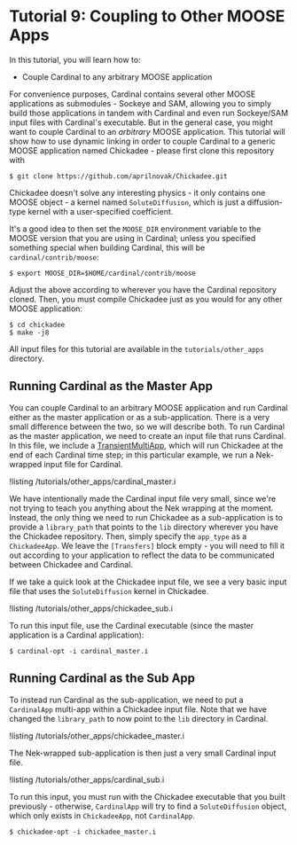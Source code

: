 # Tutorial 9: Coupling to Other MOOSE Apps

In this tutorial, you will learn how to:

- Couple Cardinal to any arbitrary MOOSE application

For convenience purposes, Cardinal contains several other MOOSE applications
as submodules - Sockeye and SAM, allowing you to simply build those
applications in tandem with Cardinal and even run Sockeye/SAM input files
with Cardinal's executable. But in the general case, you might want to couple
Cardinal to an *arbitrary* MOOSE application. This tutorial will show how to
use dynamic linking in order to couple Cardinal to a generic MOOSE application
named Chickadee - please first clone this repository with

```
$ git clone https://github.com/aprilnovak/Chickadee.git
```

Chickadee doesn't solve any interesting physics - it only contains one
MOOSE object - a kernel named `SoluteDiffusion`, which is just a diffusion-type
kernel with a user-specified coefficient.

It's a good idea to then set the `MOOSE_DIR` environment variable to the
MOOSE version that you are using in Cardinal; unless you specified something
special when building Cardinal, this will be `cardinal/contrib/moose`:

```
$ export MOOSE_DIR=$HOME/cardinal/contrib/moose
```

Adjust the above according to wherever you have the Cardinal repository cloned.
Then, you must compile Chickadee just as you would for any other MOOSE application:

```
$ cd chickadee
$ make -j8
```

All input files for this tutorial are available in the `tutorials/other_apps`
directory.

## Running Cardinal as the Master App

You can couple Cardinal to an arbitrary MOOSE application and run Cardinal either
as the master application or as a sub-application. There is a very small difference
between the two, so we will describe both. To run Cardinal as the master application,
we need to create an input file that runs Cardinal. In this file, we include a
[TransientMultiApp](https://mooseframework.inl.gov/source/multiapps/TransientMultiApp.html),
which will run Chickadee at the end of each Cardinal time step; in this particular
example, we run a Nek-wrapped input file for Cardinal.

!listing /tutorials/other_apps/cardinal_master.i

We have intentionally made the Cardinal input file very small, since we're
not trying to teach you anything about the Nek wrapping at the moment. Instead,
the only thing we need to run Chickadee as a sub-application is to provide a
`library_path` that points to the `lib` directory wherever you have the Chickadee
repository. Then, simply specify the `app_type` as a `ChickadeeApp`. We leave
the `[Transfers]` block empty - you will need to fill it out according
to your application to reflect the data to be communicated between Chickadee
and Cardinal.

If we take a quick look at the Chickadee input file, we see a very basic input file
that uses the `SoluteDiffusion` kernel in Chickadee.

!listing /tutorials/other_apps/chickadee_sub.i

To run this input file, use the Cardinal executable (since the master application
is a Cardinal application):

```
$ cardinal-opt -i cardinal_master.i
```

## Running Cardinal as the Sub App

To instead run Cardinal as the sub-application, we need to put a `CardinalApp`
multi-app within a Chickadee input file. Note that we have changed the
`library_path` to now point to the `lib` directory in Cardinal.

!listing /tutorials/other_apps/chickadee_master.i

The Nek-wrapped sub-application is then just a very small Cardinal input
file.

!listing /tutorials/other_apps/cardinal_sub.i

To run this input, you must run with the Chickadee executable that you built previously -
otherwise, `CardinalApp` will try to find a `SoluteDiffusion` object, which
only exists in `ChickadeeApp`, not `CardinalApp`.

```
$ chickadee-opt -i chickadee_master.i
```

